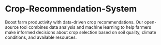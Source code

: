 # Crop-Recommendation-System
Boost farm productivity with data-driven crop recommendations. Our open-source tool combines data analysis and machine learning to help farmers make informed decisions about crop selection based on soil quality, climate conditions, and available resources.
